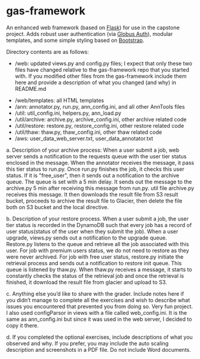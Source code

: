 # gas-framework
An enhanced web framework (based on [Flask](http://flask.pocoo.org/)) for use in the capstone project. Adds robust user authentication (via [Globus Auth](https://docs.globus.org/api/auth)), modular templates, and some simple styling based on [Bootstrap](http://getbootstrap.com/).

Directory contents are as follows:
* /web: updated views.py and config.py files; I expect that only these two
files have changed relative to the gas-framework repo that you started with. If you
modified other files from the gas-framework include them here and provide a
description of what you changed (and why) in README.md
- /web/templates: all HTML templates
- /ann: annotator.py, run.py, ann_config.ini, and all other AnnTools files
- /util: util_config.ini, helpers.py, ann_load.py
- /util/archive: archive.py, archive_config.ini, other archive related
code
- /util/restore: restore.py, restore_config.ini, other restore related
code
- /util/thaw: thaw.py, thaw_config.ini, other thaw related code
- /aws: user_data_web_server.txt, user_data_annotator.txt


a. Description of your archive process:
    When a user submit a job, web server sends a notification to the requests queue with the user tier status enclosed in the message. When the annotator receives the message, it pass this tier status to run.py. Once run.py finishes the job, it checks this user status. If it is "free_user", then it sends out a notification to the archive queue. The queue is set with a 5 min delay. It sends out the message to the archive.py 5 min after receiving this message from run.py. util file archive.py receives this message. It then downloads the result file from S3 result bucket, proceeds to archive the result file to Glacier, then delete the file both on S3 bucket and the local directive. 


b. Description of your restore process.
    When a user submit a job, the user tier status is recorded in the DynamoDB such that every job has a record of user status(status of the user when they submit the job). When a user upgrade, views.py sends out a notification to the upgrade queue. Restore.py listens to the queue and retrieve all the job associated with this user. For job with premium users status, we do not need to restore as they were never archived. For job with free user status, restore.py initiate the retrieval process and sends out a notification to restore init queue. This queue is listened by thaw.py. When thaw.py receives a message, it starts to constantly checks the status of the retrieval job and once the retrieval is finished, it download the result file from glacier and upload to S3. 


c. Anything else you’d like to share with the grader. Include notes here if you didn’t
manage to complete all the exercises and wish to describe what issues you
encountered that prevented you from doing so.
    Very fun project. I also used configParsor in views with a file called web_config.ini. It is the same as ann_config.ini but since it was used in the web server, I decided to copy it there. 



d. If you completed the optional exercises, include descriptions of what you
observed and why. If you prefer, you may include the auto scaling description and
screenshots in a PDF file. Do not include Word documents.
